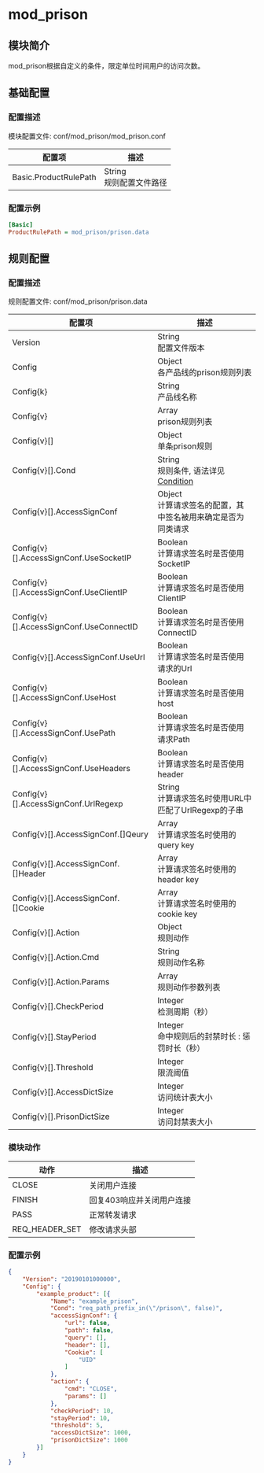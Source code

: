 # mod_prison

## 模块简介

mod_prison根据自定义的条件，限定单位时间用户的访问次数。

## 基础配置

### 配置描述

模块配置文件: conf/mod_prison/mod_prison.conf

| 配置项                | 描述                       |
| --------------------- | -------------------------- |
| Basic.ProductRulePath | String<br>规则配置文件路径 |

### 配置示例

```ini
[Basic]
ProductRulePath = mod_prison/prison.data
```

## 规则配置

### 配置描述

规则配置文件: conf/mod_prison/prison.data

| 配置项                   | 描述                                                         |
| ------------------------ | ------------------------------------------------------------ |
| Version                  | String<br>配置文件版本                                       |
| Config                   | Object<br>各产品线的prison规则列表                           |
| Config{k}                | String<br>产品线名称                                         |
| Config{v}                | Array<br>prison规则列表                                      |
| Config{v}[]              | Object<br>单条prison规则                                     |
| Config{v}[].Cond         | String<br>规则条件, 语法详见[Condition](../../condition/condition_grammar.md) |
| Config{v}[].AccessSignConf | Object<br>计算请求签名的配置，其中签名被用来确定是否为同类请求 |
| Config{v}[].AccessSignConf.UseSocketIP | Boolean<br>计算请求签名时是否使用SocketIP |
| Config{v}[].AccessSignConf.UseClientIP | Boolean<br>计算请求签名时是否使用ClientIP |
| Config{v}[].AccessSignConf.UseConnectID | Boolean<br>计算请求签名时是否使用ConnectID |
| Config{v}[].AccessSignConf.UseUrl | Boolean<br>计算请求签名时是否使用请求的Url |
| Config{v}[].AccessSignConf.UseHost | Boolean<br>计算请求签名时是否使用host |
| Config{v}[].AccessSignConf.UsePath | Boolean<br>计算请求签名时是否使用请求Path |
| Config{v}[].AccessSignConf.UseHeaders | Boolean<br>计算请求签名时是否使用header |
| Config{v}[].AccessSignConf.UrlRegexp | String<br>计算请求签名时使用URL中匹配了UrlRegexp的子串 |
| Config{v}[].AccessSignConf.[]Qeury | Array<br>计算请求签名时使用的query key |
| Config{v}[].AccessSignConf.[]Header | Array<br>计算请求签名时使用的header key |
| Config{v}[].AccessSignConf.[]Cookie | Array<br>计算请求签名时使用的cookie key |
| Config{v}[].Action | Object<br>规则动作 |
| Config{v}[].Action.Cmd | String<br>规则动作名称  |
| Config{v}[].Action.Params | Array<br>规则动作参数列表 |
| Config{v}[].CheckPeriod | Integer<br>检测周期（秒） |
| Config{v}[].StayPeriod | Integer<br>命中规则后的封禁时长 :  惩罚时长（秒） |
| Config{v}[].Threshold | Integer<br>限流阈值 |
| Config{v}[].AccessDictSize | Integer<br>访问统计表大小 |
| Config{v}[].PrisonDictSize | Integer<br>访问封禁表大小 |

### 模块动作

| 动作                      | 描述                               |
| ------------------------- | ---------------------------------- |
| CLOSE                     | 关闭用户连接                     |
| FINISH                    | 回复403响应并关闭用户连接     |
| PASS                      | 正常转发请求 |
| REQ_HEADER_SET            | 修改请求头部                   |

### 配置示例

```json
{
	"Version": "20190101000000",
	"Config": {
		"example_product": [{
			"Name": "example_prison",
			"Cond": "req_path_prefix_in(\"/prison\", false)",
			"accessSignConf": {
				"url": false,
				"path": false,
				"query": [],
				"header": [],
				"Cookie": [
					"UID"
				]
			},
			"action": {
				"cmd": "CLOSE",
				"params": []
			},
			"checkPeriod": 10,
			"stayPeriod": 10,
			"threshold": 5,
			"accessDictSize": 1000,
			"prisonDictSize": 1000
		}]
	}
}
```
